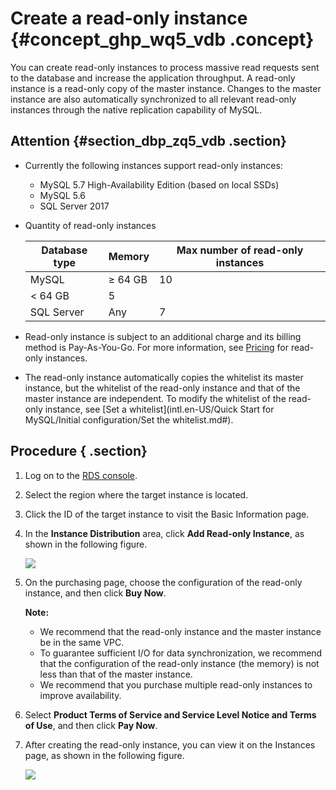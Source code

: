 # Create a read-only instance {#concept_ghp_wq5_vdb .concept}

You can create read-only instances to process massive read requests sent to the database and increase the application throughput. A read-only instance is a read-only copy of the master instance. Changes to the master instance are also automatically synchronized to all relevant read-only instances through the native replication capability of MySQL.

## Attention {#section_dbp_zq5_vdb .section}

-   Currently the following instances support read-only instances:
    -   MySQL 5.7 High-Availability Edition \(based on local SSDs\)
    -   MySQL 5.6
    -   SQL Server 2017
-   Quantity of read-only instances

    |Database type|Memory|Max number of read-only instances|
    |-------------|------|---------------------------------|
    |MySQL|≥ 64 GB|10|
    |< 64 GB|5|
    |SQL Server|Any|7|

-   Read-only instance is subject to an additional charge and its billing method is Pay-As-You-Go. For more information, see [Pricing](https://www.alibabacloud.com/en/product/apsaradb-for-rds?spm=a3c0i.o26117en.a3.1.FZgSTK#pricing) for read-only instances.
-   The read-only instance automatically copies the whitelist its master instance, but the whitelist of the read-only instance and that of the master instance are independent. To modify the whitelist of the read-only instance, see [Set a whitelist](intl.en-US/Quick Start for MySQL/Initial configuration/Set the whitelist.md#).

## Procedure { .section}

1.  Log on to the [RDS console](https://rds.console.aliyun.com/).
2.  Select the region where the target instance is located.
3.  Click the ID of the target instance to visit the Basic Information page.
4.  In the **Instance Distribution** area, click **Add Read-only Instance**, as shown in the following figure.

    ![](http://static-aliyun-doc.oss-cn-hangzhou.aliyuncs.com/assets/img/7827/15431079006172_en-US.png)

5.  On the purchasing page, choose the configuration of the read-only instance, and then click **Buy Now**.

    **Note:** 

    -   We recommend that the read-only instance and the master instance be in the same VPC.
    -   To guarantee sufficient I/O for data synchronization, we recommend that the configuration of the read-only instance \(the memory\) is not less than that of the master instance.
    -   We recommend that you purchase multiple read-only instances to improve availability.
6.  Select **Product Terms of Service and Service Level Notice and Terms of Use**, and then click **Pay Now**.
7.  After creating the read-only instance, you can view it on the Instances page, as shown in the following figure.

    ![](http://static-aliyun-doc.oss-cn-hangzhou.aliyuncs.com/assets/img/7827/15431079002617_en-US.png)



